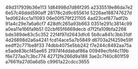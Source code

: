 49d317939b36e113
1d84998d7d86f295
a2335519e86da7e2
6e57c46ddd590aff
28178c2d9c65561d
5226ae188747627d
1ed0624cc1a11093
06e00f579f221105
4ad23cef877adf2b
91a4c29e7a6a6cf7
428dfc265a93b663
0351e291c3814c99
a0ea11e166fa9b51
02cbf65f6669decb
d7f2fa109bfa2268
bde389de83c5c352
22f4f97d2643dfc6
5b8ca841c3bb31df
4d26898d2a6a4241
fcd14ace5a7b5849
d6703a2f4259e59f
eedff2c771be8f33
74dbb4075e5bb242
f7e244c8492aa75a
e5ade83bcf45ae65
2f974f4ddabaf86a
00949ecfbf4c119b
f6e727aa7c3bc774
42712fe266d9a188
3ae2c7f40c801f59
a7661fa27d0a6d5b
c9961a22cdcc3655
